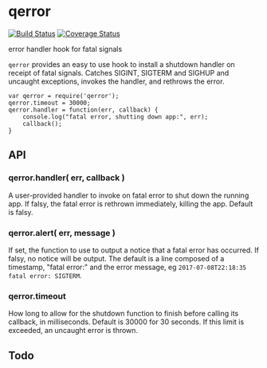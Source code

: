 qerror
================
[![Build Status](https://travis-ci.org/andrasq/node-qerror.svg?branch=master)](https://travis-ci.org/andrasq/node-qerror)
[![Coverage Status](https://codecov.io/github/andrasq/node-qerror/coverage.svg?branch=master)](https://codecov.io/github/andrasq/node-qerror?branch=master)

error handler hook for fatal signals

`qerror` provides an easy to use hook to install a shutdown handler on receipt of
fatal signals.  Catches SIGINT, SIGTERM and SIGHUP and uncaught exceptions, invokes
the handler, and rethrows the error.

    var qerror = require('qerror');
    qerror.timeout = 30000;
    qerror.handler = function(err, callback) {
        console.log("fatal error, shutting down app:", err);
        callback();
    }


API
----------------

### qerror.handler( err, callback )

A user-provided handler to invoke on fatal error to shut down the running app.
If falsy, the fatal error is rethrown immediately, killing the app.  Default is falsy.

### qerror.alert( err, message )

If set, the function to use to output a notice that a fatal error has occurred.
If falsy, no notice will be output.  The default is a line composed of a timestamp,
"fatal error:" and the error message, eg `2017-07-08T22:18:35 fatal error: SIGTERM`.

### qerror.timeout

How long to allow for the shutdown function to finish before calling its callback, in
milliseconds.  Default is 30000 for 30 seconds.  If this limit is exceeded, an
uncaught error is thrown.


Todo
----------------
